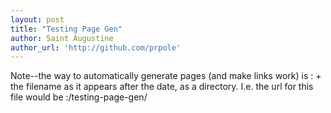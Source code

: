 ```yaml
---
layout: post
title: "Testing Page Gen"
author: Saint Augustine
author_url: 'http://github.com/prpole'
---
```


Note--the way to automatically generate pages (and make links work) is : + the filename as it appears after the date, as a directory. I.e. the url for this file would be :/testing-page-gen/
